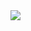 <img src="https://user-images.githubusercontent.com/75540967/173224338-e103e51f-2217-4d52-b5e1-f154ded40626.png">
